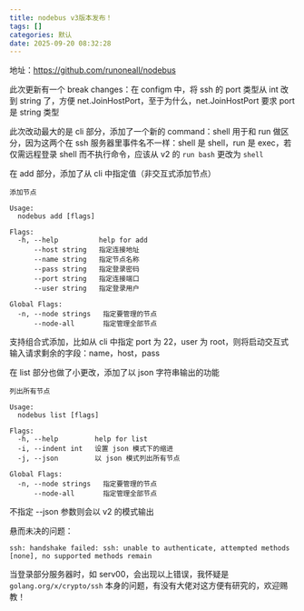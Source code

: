 ```yaml
---
title: nodebus v3版本发布！
tags: []
categories: 默认
date: 2025-09-20 08:32:28
---
```


地址：https://github.com/runoneall/nodebus

此次更新有一个 break changes：在 configm 中，将 ssh 的 port 类型从 int 改到 string 了，方便 net.JoinHostPort，至于为什么，net.JoinHostPort 要求 port 是 string 类型

此次改动最大的是 cli 部分，添加了一个新的 command：shell 用于和 run 做区分，因为这两个在 ssh 服务器里事件名不一样：shell 是 shell，run 是 exec，若仅需远程登录 shell 而不执行命令，应该从 v2 的 `run bash` 更改为 `shell`

在 add 部分，添加了从 cli 中指定值（非交互式添加节点）

```plaintext
添加节点

Usage:
  nodebus add [flags]

Flags:
  -h, --help          help for add
      --host string   指定连接地址
      --name string   指定节点名称
      --pass string   指定登录密码
      --port string   指定连接端口
      --user string   指定登录用户

Global Flags:
  -n, --node strings   指定要管理的节点
      --node-all       指定管理全部节点
```

支持组合式添加，比如从 cli 中指定 port 为 22，user 为 root，则将启动交互式输入请求剩余的字段：name，host，pass

在 list 部分也做了小更改，添加了以 json 字符串输出的功能

```plaintext
列出所有节点

Usage:
  nodebus list [flags]

Flags:
  -h, --help         help for list
  -i, --indent int   设置 json 模式下的缩进
  -j, --json         以 json 模式列出所有节点

Global Flags:
  -n, --node strings   指定要管理的节点
      --node-all       指定管理全部节点
```

不指定 --json 参数则会以 v2 的模式输出

悬而未决的问题：

```plaintext
ssh: handshake failed: ssh: unable to authenticate, attempted methods [none], no supported methods remain
```

当登录部分服务器时，如 serv00，会出现以上错误，我怀疑是 `golang.org/x/crypto/ssh` 本身的问题，有没有大佬对这方便有研究的，欢迎赐教！
